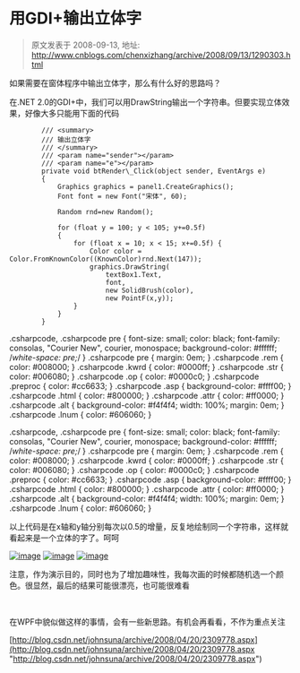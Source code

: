 # 用GDI+输出立体字 
> 原文发表于 2008-09-13, 地址: http://www.cnblogs.com/chenxizhang/archive/2008/09/13/1290303.html 


如果需要在窗体程序中输出立体字，那么有什么好的思路吗？

 在.NET 2.0的GDI+中，我们可以用DrawString输出一个字符串。但要实现立体效果，好像大多只能用下面的代码


```
        /// <summary>
        /// 输出立体字
        /// </summary>
        /// <param name="sender"></param>
        /// <param name="e"></param>
        private void btRender\_Click(object sender, EventArgs e)
        {
            Graphics graphics = panel1.CreateGraphics();
            Font font = new Font("宋体", 60);

            Random rnd=new Random();

            for (float y = 100; y < 105; y+=0.5f)
            {
                for (float x = 10; x < 15; x+=0.5f) {
                    Color color = Color.FromKnownColor((KnownColor)rnd.Next(147));
                    graphics.DrawString(
                        textBox1.Text, 
                        font, 
                        new SolidBrush(color), 
                        new PointF(x,y)); 
                }
            }
        }
```

.csharpcode, .csharpcode pre
{
 font-size: small;
 color: black;
 font-family: consolas, "Courier New", courier, monospace;
 background-color: #ffffff;
 /*white-space: pre;*/
}
.csharpcode pre { margin: 0em; }
.csharpcode .rem { color: #008000; }
.csharpcode .kwrd { color: #0000ff; }
.csharpcode .str { color: #006080; }
.csharpcode .op { color: #0000c0; }
.csharpcode .preproc { color: #cc6633; }
.csharpcode .asp { background-color: #ffff00; }
.csharpcode .html { color: #800000; }
.csharpcode .attr { color: #ff0000; }
.csharpcode .alt 
{
 background-color: #f4f4f4;
 width: 100%;
 margin: 0em;
}
.csharpcode .lnum { color: #606060; }

.csharpcode, .csharpcode pre
{
 font-size: small;
 color: black;
 font-family: consolas, "Courier New", courier, monospace;
 background-color: #ffffff;
 /*white-space: pre;*/
}
.csharpcode pre { margin: 0em; }
.csharpcode .rem { color: #008000; }
.csharpcode .kwrd { color: #0000ff; }
.csharpcode .str { color: #006080; }
.csharpcode .op { color: #0000c0; }
.csharpcode .preproc { color: #cc6633; }
.csharpcode .asp { background-color: #ffff00; }
.csharpcode .html { color: #800000; }
.csharpcode .attr { color: #ff0000; }
.csharpcode .alt 
{
 background-color: #f4f4f4;
 width: 100%;
 margin: 0em;
}
.csharpcode .lnum { color: #606060; }

以上代码是在x轴和y轴分别每次以0.5的增量，反复地绘制同一个字符串，这样就看起来是一个立体的字了。呵呵


[![image](http://www.cnblogs.com/images/cnblogs_com/chenxizhang/WindowsLiveWriter/GDI_6FA6/image_thumb.png)](http://www.cnblogs.com/images/cnblogs_com/chenxizhang/WindowsLiveWriter/GDI_6FA6/image_2.png) [![image](http://www.cnblogs.com/images/cnblogs_com/chenxizhang/WindowsLiveWriter/GDI_6FA6/image_thumb_1.png)](http://www.cnblogs.com/images/cnblogs_com/chenxizhang/WindowsLiveWriter/GDI_6FA6/image_4.png) [![image](http://www.cnblogs.com/images/cnblogs_com/chenxizhang/WindowsLiveWriter/GDI_6FA6/image_thumb_2.png)](http://www.cnblogs.com/images/cnblogs_com/chenxizhang/WindowsLiveWriter/GDI_6FA6/image_6.png) 


注意，作为演示目的，同时也为了增加趣味性，我每次画的时候都随机选一个颜色。很显然，最后的结果可能很漂亮，也可能很难看


 


在WPF中貌似做这样的事情，会有一些新思路。有机会再看看，不作为重点关注


[http://blog.csdn.net/johnsuna/archive/2008/04/20/2309778.aspx](http://blog.csdn.net/johnsuna/archive/2008/04/20/2309778.aspx "http://blog.csdn.net/johnsuna/archive/2008/04/20/2309778.aspx")


